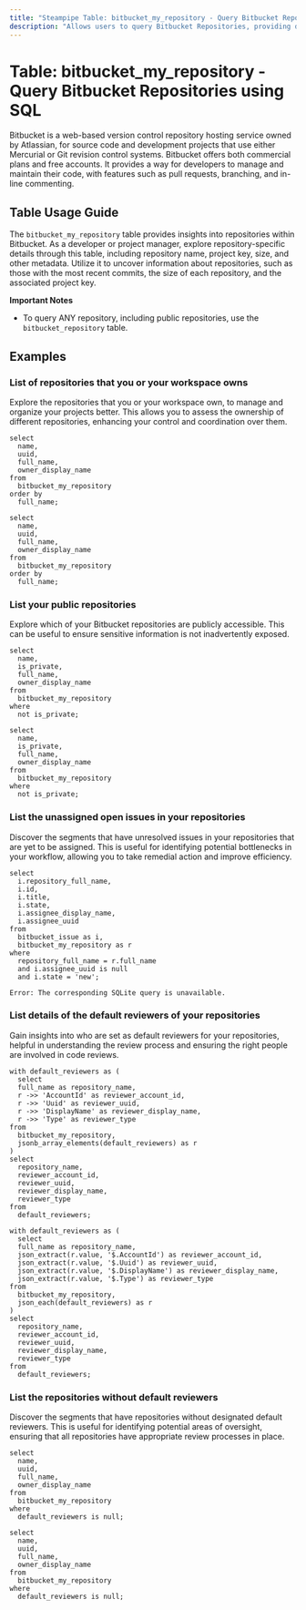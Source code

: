 ```yaml
---
title: "Steampipe Table: bitbucket_my_repository - Query Bitbucket Repositories using SQL"
description: "Allows users to query Bitbucket Repositories, providing details about each repository including its name, project key, size, and more."
---
```


# Table: bitbucket_my_repository - Query Bitbucket Repositories using SQL

Bitbucket is a web-based version control repository hosting service owned by Atlassian, for source code and development projects that use either Mercurial or Git revision control systems. Bitbucket offers both commercial plans and free accounts. It provides a way for developers to manage and maintain their code, with features such as pull requests, branching, and in-line commenting.

## Table Usage Guide

The `bitbucket_my_repository` table provides insights into repositories within Bitbucket. As a developer or project manager, explore repository-specific details through this table, including repository name, project key, size, and other metadata. Utilize it to uncover information about repositories, such as those with the most recent commits, the size of each repository, and the associated project key.

**Important Notes**
- To query ANY repository, including public repositories, use the `bitbucket_repository` table.

## Examples

### List of repositories that you or your workspace owns
Explore the repositories that you or your workspace own, to manage and organize your projects better. This allows you to assess the ownership of different repositories, enhancing your control and coordination over them.

```sql+postgres
select
  name,
  uuid,
  full_name,
  owner_display_name
from
  bitbucket_my_repository
order by
  full_name;
```

```sql+sqlite
select
  name,
  uuid,
  full_name,
  owner_display_name
from
  bitbucket_my_repository
order by
  full_name;
```

### List your public repositories
Explore which of your Bitbucket repositories are publicly accessible. This can be useful to ensure sensitive information is not inadvertently exposed.

```sql+postgres
select
  name,
  is_private,
  full_name,
  owner_display_name
from
  bitbucket_my_repository
where
  not is_private;
```

```sql+sqlite
select
  name,
  is_private,
  full_name,
  owner_display_name
from
  bitbucket_my_repository
where
  not is_private;
```

### List the unassigned open issues in your repositories
Discover the segments that have unresolved issues in your repositories that are yet to be assigned. This is useful for identifying potential bottlenecks in your workflow, allowing you to take remedial action and improve efficiency.

```sql+postgres
select
  i.repository_full_name,
  i.id,
  i.title,
  i.state,
  i.assignee_display_name,
  i.assignee_uuid
from
  bitbucket_issue as i,
  bitbucket_my_repository as r
where
  repository_full_name = r.full_name
  and i.assignee_uuid is null
  and i.state = 'new';
```

```sql+sqlite
Error: The corresponding SQLite query is unavailable.
```

### List details of the default reviewers of your repositories
Gain insights into who are set as default reviewers for your repositories, helpful in understanding the review process and ensuring the right people are involved in code reviews.

```sql+postgres
with default_reviewers as (
  select
  full_name as repository_name,
  r ->> 'AccountId' as reviewer_account_id,
  r ->> 'Uuid' as reviewer_uuid,
  r ->> 'DisplayName' as reviewer_display_name,
  r ->> 'Type' as reviewer_type
from
  bitbucket_my_repository,
  jsonb_array_elements(default_reviewers) as r
)
select
  repository_name,
  reviewer_account_id,
  reviewer_uuid,
  reviewer_display_name,
  reviewer_type
from
  default_reviewers;
```

```sql+sqlite
with default_reviewers as (
  select
  full_name as repository_name,
  json_extract(r.value, '$.AccountId') as reviewer_account_id,
  json_extract(r.value, '$.Uuid') as reviewer_uuid,
  json_extract(r.value, '$.DisplayName') as reviewer_display_name,
  json_extract(r.value, '$.Type') as reviewer_type
from
  bitbucket_my_repository,
  json_each(default_reviewers) as r
)
select
  repository_name,
  reviewer_account_id,
  reviewer_uuid,
  reviewer_display_name,
  reviewer_type
from
  default_reviewers;
```

### List the repositories without default reviewers
Discover the segments that have repositories without designated default reviewers. This is useful for identifying potential areas of oversight, ensuring that all repositories have appropriate review processes in place.

```sql+postgres
select
  name,
  uuid,
  full_name,
  owner_display_name
from
  bitbucket_my_repository
where
  default_reviewers is null;
```

```sql+sqlite
select
  name,
  uuid,
  full_name,
  owner_display_name
from
  bitbucket_my_repository
where
  default_reviewers is null;
```